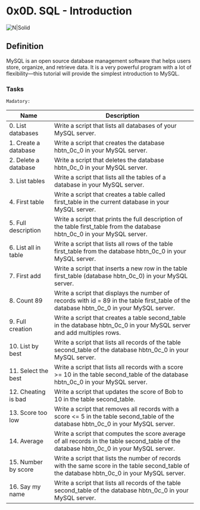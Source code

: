 # 0x0D. SQL - Introduction

![N|Solid](https://i.imgur.com/tY6OReJ.jpg)

## Definition

MySQL is an open source database management software that helps users store, organize, and retrieve data. It is a very powerful program with a lot of flexibility—this tutorial will provide the simplest introduction to MySQL.

### Tasks

`Madatory:`

| Name | Description |
| ------ | ------ |
| 0. List databases | Write a script that lists all databases of your MySQL server. |
| 1. Create a database | Write a script that creates the database hbtn_0c_0 in your MySQL server. |
| 2. Delete a database | Write a script that deletes the database hbtn_0c_0 in your MySQL server. |
| 3. List tables | Write a script that lists all the tables of a database in your MySQL server. |
| 4. First table | Write a script that creates a table called first_table in the current database in your MySQL server. |
| 5. Full description | Write a script that prints the full description of the table first_table from the database hbtn_0c_0 in your MySQL server. |
| 6. List all in table | Write a script that lists all rows of the table first_table from the database hbtn_0c_0 in your MySQL server. |
| 7. First add | Write a script that inserts a new row in the table first_table (database hbtn_0c_0) in your MySQL server. |
| 8. Count 89 | Write a script that displays the number of records with id = 89 in the table first_table of the database hbtn_0c_0 in your MySQL server. |
| 9. Full creation | Write a script that creates a table second_table in the database hbtn_0c_0 in your MySQL server and add multiples rows. |
| 10. List by best | Write a script that lists all records of the table second_table of the database hbtn_0c_0 in your MySQL server. |
| 11. Select the best | Write a script that lists all records with a score >= 10 in the table second_table of the database hbtn_0c_0 in your MySQL server. |
| 12. Cheating is bad | Write a script that updates the score of Bob to 10 in the table second_table. |
| 13. Score too low | Write a script that removes all records with a score <= 5 in the table second_table of the database hbtn_0c_0 in your MySQL server. |
| 14. Average | Write a script that computes the score average of all records in the table second_table of the database hbtn_0c_0 in your MySQL server. |
| 15. Number by score | Write a script that lists the number of records with the same score in the table second_table of the database hbtn_0c_0 in your MySQL server. |
| 16. Say my name | Write a script that lists all records of the table second_table of the database hbtn_0c_0 in your MySQL server. |